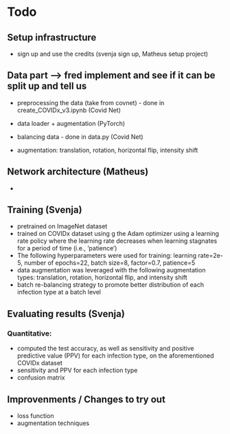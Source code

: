 # Todo

## Setup infrastructure
- sign up and use the credits (svenja sign up, Matheus setup project)

## Data part --> fred implement and see if it can be split up and tell us
- preprocessing the data (take from covnet) - done in create_COVIDx_v3.ipynb (Covid Net)

- data loader + augmentation (PyTorch)
- balancing data - done in data.py (Covid Net)
- augmentation: translation, rotation, horizontal flip, intensity shift

## Network architecture (Matheus)
- 

## Training (Svenja)
- pretrained on ImageNet dataset
- trained on COVIDx dataset using g the Adam optimizer using a learning rate policy where the learning rate decreases when learning  stagnates for a period of time (i.e., ’patience’)
-  The following hyperparameters were used for training: learning rate=2e-5, number
of epochs=22, batch size=8, factor=0.7, patience=5
- data augmentation was leveraged with the following augmentation types: translation, rotation, horizontal flip, and intensity shift
- batch re-balancing strategy to promote better distribution of each infection type at a batch level

## Evaluating results (Svenja)
### Quantitative: 
-  computed the test accuracy, as well as sensitivity and positive predictive value (PPV) for each infection type, on the aforementioned COVIDx dataset
-  sensitivity and PPV for each infection type
- confusion matrix 


## Improvenments / Changes to try out
- loss function 
- augmentation techniques
